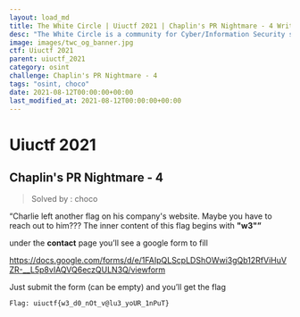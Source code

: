 ```yaml
---
layout: load_md
title: The White Circle | Uiuctf 2021 | Chaplin's PR Nightmare - 4 Writeup
desc: "The White Circle is a community for Cyber/Information Security students, enthusiasts and professionals. You can discuss anything related to Security, share your knowledge with others, get help when you need it and proceed further in your journey with amazing people from all over the world."
image: images/twc_og_banner.jpg
ctf: Uiuctf 2021
parent: uiuctf_2021
category: osint
challenge: Chaplin's PR Nightmare - 4
tags: "osint, choco"
date: 2021-08-12T00:00:00+00:00
last_modified_at: 2021-08-12T00:00:00+00:00
---
```


<h1 class="heading card-title white-text">Uiuctf 2021</h1>

## Chaplin's PR Nightmare - 4
> Solved by : choco

“Charlie left another flag on his company's website. Maybe you have to reach out to him???
The inner content of this flag begins with **"w3"”**

under the **contact** page you’ll see a google form to fill


https://docs.google.com/forms/d/e/1FAIpQLScpLDShOWwi3gQb12RfViHuVZR-__L5p8vIAQVQ6eczQULN3Q/viewform


Just submit the form (can be empty) and you’ll get the flag


    Flag: uiuctf{w3_d0_nOt_v@lu3_yoUR_1nPuT}


